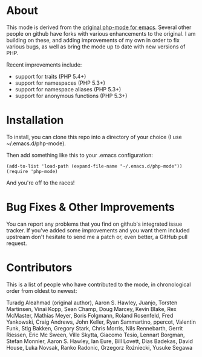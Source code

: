 # About #

This mode is derived from the [original php-mode for
emacs](http://php-mode.sourceforge.net/). Several other people on
github have forks with various enhancements to the original. I am
building on these, and adding improvements of my own in order to fix
various bugs, as well as bring the mode up to date with new versions
of PHP.

Recent improvements include:

* support for traits (PHP 5.4+)
* support for namespaces (PHP 5.3+)
* support for namespace aliases (PHP 5.3+)
* support for anonymous functions (PHP 5.3+)

# Installation #

To install, you can clone this repo into a directory of your choice (I
use ~/.emacs.d/php-mode).

Then add something like this to your .emacs configuration:

    (add-to-list 'load-path (expand-file-name "~/.emacs.d/php-mode"))
    (require 'php-mode)

And you're off to the races!

# Bug Fixes & Other Improvements #

You can report any problems that you find on github's integrated issue
tracker. If you've added some improvements and you want them included
upstream don't hesitate to send me a patch or, even better, a GitHub
pull request.

# Contributors #

This is a list of people who have contributed to the mode, in
chronological order from oldest to newest:

Turadg Aleahmad (original author), Aaron S. Hawley, Juanjo, Torsten
Martinsen, Vinai Kopp, Sean Champ, Doug Marcey, Kevin Blake, Rex
McMaster, Mathias Meyer, Boris Folgmann, Roland Rosenfeld, Fred
Yankowski, Craig Andrews, John Keller, Ryan Sammartino, ppercot,
Valentin Funk, Stig Bakken, Gregory Stark, Chris Morris, Nils
Rennebarth, Gerrit Riessen, Eric Mc Sween, Ville Skytta, Giacomo
Tesio, Lennart Borgman, Stefan Monnier, Aaron S. Hawley, Ian Eure,
Bill Lovett, Dias Badekas, David House, Luka Novsak, Ranko Radonic,
Grzegorz Rożniecki, Yusuke Segawa
